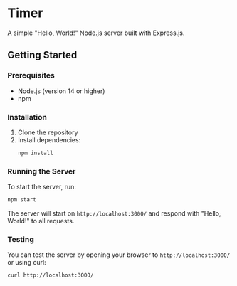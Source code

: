 # Timer

A simple "Hello, World!" Node.js server built with Express.js.

## Getting Started

### Prerequisites
- Node.js (version 14 or higher)
- npm

### Installation

1. Clone the repository
2. Install dependencies:
   ```bash
   npm install
   ```

### Running the Server

To start the server, run:
```bash
npm start
```

The server will start on `http://localhost:3000/` and respond with "Hello, World!" to all requests.

### Testing

You can test the server by opening your browser to `http://localhost:3000/` or using curl:
```bash
curl http://localhost:3000/
```
